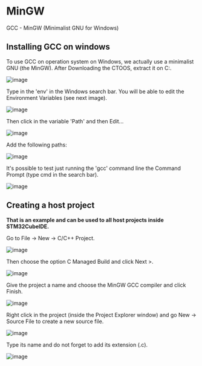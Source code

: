 # MinGW
GCC - MinGW (Minimalist GNU for Windows)

## Installing GCC on windows

To use GCC on operation system on Windows, we actually use a minimalist GNU (the MinGW). After Downloading the CTOOS, extract it on C:.

![image](https://user-images.githubusercontent.com/58916022/205927227-8ec69d47-a7d5-45fb-8ee5-63dcccb7fee6.png)

Type in the 'env' in the Windows search bar. You will be able to edit the Environment Variables (see next image).

![image](https://user-images.githubusercontent.com/58916022/205927627-286374b5-f4a9-45e4-994f-bf8bf401603c.png)

Then click in the variable 'Path' and then Edit...

![image](https://user-images.githubusercontent.com/58916022/205927746-cb4fed0b-d763-4afb-9a4d-1e68b6e50233.png)

Add the following paths:

![image](https://user-images.githubusercontent.com/58916022/205927813-2b5a6e54-0fe9-41ac-a14c-c40129525eeb.png)

It's possible to test just running the 'gcc' command line the Command Prompt (type cmd in the search bar).

![image](https://user-images.githubusercontent.com/58916022/205927993-75bfc920-5bd0-4974-a51e-d37202a25381.png)

## Creating a host project

**That is an example and can be used to all host projects inside STM32CubeIDE.**

Go to File -> New -> C/C++ Project.

![image](https://user-images.githubusercontent.com/58916022/205923420-43bcf662-971d-4883-8909-6585f5d97769.png)

Then choose the option C Managed Build and click Next >.

![image](https://user-images.githubusercontent.com/58916022/205923606-4fdf31b7-ae01-4472-ab02-dcdc0b916cca.png)

Give the project a name and choose the MinGW GCC compiler and click Finish.

![image](https://user-images.githubusercontent.com/58916022/205923768-63ad66b0-33aa-4cbf-9e3c-258756a0cea2.png)

Right click in the project (inside the Project Explorer window) and go New -> Source File to create a new source file.

![image](https://user-images.githubusercontent.com/58916022/205923983-6409d174-eb3c-468c-8a70-fb9b95f7809e.png)

Type its name and do not forget to add its extension (.c).

![image](https://user-images.githubusercontent.com/58916022/205924151-9311b4ea-3d6a-4b97-93f3-f70b07650058.png)
